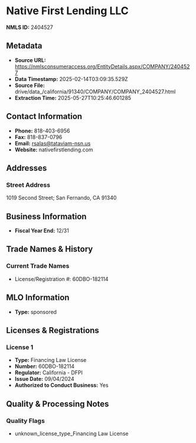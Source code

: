 # Native First Lending LLC

**NMLS ID:** 2404527

## Metadata
- **Source URL:** https://nmlsconsumeraccess.org/EntityDetails.aspx/COMPANY/2404527
- **Data Timestamp:** 2025-02-14T03:09:35.529Z
- **Source File:** drive/data_/california/91340/COMPANY/COMPANY_2404527.html
- **Extraction Time:** 2025-05-27T10:25:46.601285

## Contact Information
- **Phone:** 818-403-6956
- **Fax:** 818-837-0796
- **Email:** rsalas@tataviam-nsn.us
- **Website:** nativefirstlending.com

## Addresses
### Street Address
1019 Second Street; San Fernando, CA 91340

## Business Information
- **Fiscal Year End:** 12/31

## Trade Names & History
### Current Trade Names
- License/Registration #: 60DBO-182114

## MLO Information
- **Type:** sponsored

## Licenses & Registrations

### License 1
- **Type:** Financing Law License
- **Number:** 60DBO-182114
- **Regulator:** California - DFPI
- **Issue Date:** 09/04/2024
- **Authorized to Conduct Business:** Yes

## Quality & Processing Notes
### Quality Flags
- unknown_license_type_Financing Law License
